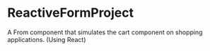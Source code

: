 # ReactiveFormProject
A From component that simulates the cart component on shopping applications. (Using React)
